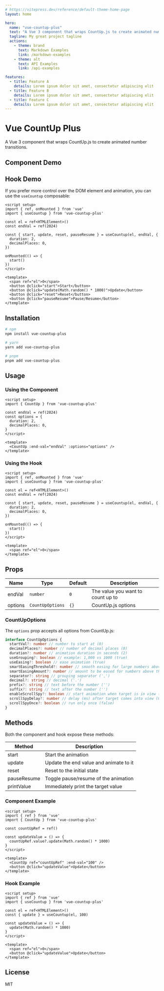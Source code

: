 ```yaml
---
# https://vitepress.dev/reference/default-theme-home-page
layout: home

hero:
  name: "vue-countup-plus"
  text: "A Vue 3 component that wraps CountUp.js to create animated number transitions"
  tagline: My great project tagline
  actions:
    - theme: brand
      text: Markdown Examples
      link: /markdown-examples
    - theme: alt
      text: API Examples
      link: /api-examples

features:
  - title: Feature A
    details: Lorem ipsum dolor sit amet, consectetur adipiscing elit
  - title: Feature B
    details: Lorem ipsum dolor sit amet, consectetur adipiscing elit
  - title: Feature C
    details: Lorem ipsum dolor sit amet, consectetur adipiscing elit
---
```


# Vue CountUp Plus

A Vue 3 component that wraps CountUp.js to create animated number transitions.

## Component Demo

<script setup>
import BasicDemo from './components/BasicDemo.vue'
import HookDemo from './components/HookDemo.vue'
</script>

<BasicDemo />

## Hook Demo

If you prefer more control over the DOM element and animation, you can use the `useCountup` composable:

<HookDemo />

```vue
<script setup>
import { ref, onMounted } from 'vue'
import { useCountup } from 'vue-countup-plus'

const el = ref<HTMLElement>()
const endVal = ref(2024)

const { start, update, reset, pauseResume } = useCountup(el, endVal, {
  duration: 2,
  decimalPlaces: 0,
})

onMounted(() => {
  start()
})
</script>

<template>
  <span ref="el">0</span>
  <button @click="start">Start</button>
  <button @click="update(Math.random() * 1000)">Update</button>
  <button @click="reset">Reset</button>
  <button @click="pauseResume">Pause/Resume</button>
</template>
```

## Installation

```bash
# npm
npm install vue-countup-plus

# yarn
yarn add vue-countup-plus

# pnpm
pnpm add vue-countup-plus
```

## Usage

### Using the Component

```vue
<script setup>
import { CountUp } from 'vue-countup-plus'

const endVal = ref(2024)
const options = {
  duration: 2,
  decimalPlaces: 0,
}
</script>

<template>
  <CountUp :end-val="endVal" :options="options" />
</template>
```

### Using the Hook

```vue
<script setup>
import { ref, onMounted } from 'vue'
import { useCountup } from 'vue-countup-plus'

const el = ref<HTMLElement>()
const endVal = ref(2024)

const { start, update, reset, pauseResume } = useCountup(el, endVal, {
  duration: 2,
  decimalPlaces: 0,
})

onMounted(() => {
  start()
})
</script>

<template>
  <span ref="el">0</span>
</template>
```

## Props

| Name | Type | Default | Description |
|------|------|---------|-------------|
| endVal | `number` | `0` | The value you want to count up to |
| options | `CountUpOptions` | `{}` | CountUp.js options |

### CountUpOptions

The `options` prop accepts all options from CountUp.js:

```ts
interface CountUpOptions {
  startVal?: number // number to start at (0)
  decimalPlaces?: number // number of decimal places (0)
  duration?: number // animation duration in seconds (2)
  useGrouping?: boolean // example: 1,000 vs 1000 (true)
  useEasing?: boolean // ease animation (true)
  smartEasingThreshold?: number // smooth easing for large numbers above this if useEasing (999)
  smartEasingAmount?: number // amount to be eased for numbers above threshold (333)
  separator?: string // grouping separator (',')
  decimal?: string // decimal ('.')
  prefix?: string // text before the number ('') 
  suffix?: string // text after the number ('')
  enableScrollSpy?: boolean // start animation when target is in view (false)
  scrollSpyDelay?: number // delay (ms) after target comes into view (0)
  scrollSpyOnce?: boolean // run only once (false)
}
```

## Methods

Both the component and hook expose these methods:

| Method | Description |
|--------|-------------|
| start | Start the animation |
| update | Update the end value and animate to it |
| reset | Reset to the initial state |
| pauseResume | Toggle pause/resume of the animation |
| printValue | Immediately print the target value |

### Component Example

```vue
<script setup>
import { ref } from 'vue'
import { CountUp } from 'vue-countup-plus'

const countUpRef = ref()

const updateValue = () => {
  countUpRef.value?.update(Math.random() * 1000)
}
</script>

<template>
  <CountUp ref="countUpRef" :end-val="100" />
  <button @click="updateValue">Update</button>
</template>
```

### Hook Example

```vue
<script setup>
import { ref } from 'vue'
import { useCountup } from 'vue-countup-plus'

const el = ref<HTMLElement>()
const { update } = useCountup(el, 100)

const updateValue = () => {
  update(Math.random() * 1000)
}
</script>

<template>
  <span ref="el">0</span>
  <button @click="updateValue">Update</button>
</template>
```

## License

MIT
